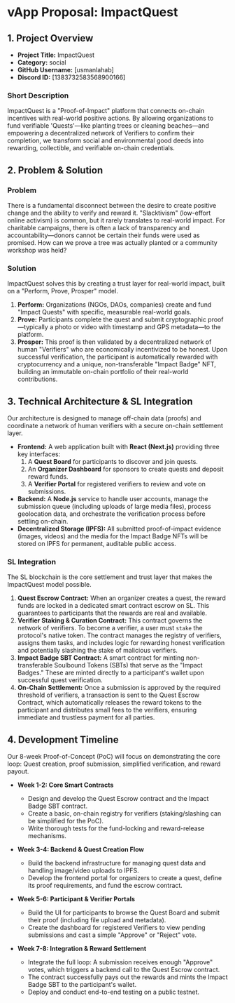 # vApp Proposal: ImpactQuest

## 1. Project Overview

* **Project Title:** ImpactQuest
* **Category:** social
* **GitHub Username:** [usmanlahab]
* **Discord ID:** [1383732583568900166]

### Short Description
ImpactQuest is a "Proof-of-Impact" platform that connects on-chain incentives with real-world positive actions. By allowing organizations to fund verifiable 'Quests'—like planting trees or cleaning beaches—and empowering a decentralized network of Verifiers to confirm their completion, we transform social and environmental good deeds into rewarding, collectible, and verifiable on-chain credentials.

## 2. Problem & Solution

### Problem
There is a fundamental disconnect between the desire to create positive change and the ability to verify and reward it. "Slacktivism" (low-effort online activism) is common, but it rarely translates to real-world impact. For charitable campaigns, there is often a lack of transparency and accountability—donors cannot be certain their funds were used as promised. How can we prove a tree was actually planted or a community workshop was held?

### Solution
ImpactQuest solves this by creating a trust layer for real-world impact, built on a "Perform, Prove, Prosper" model.
1.  **Perform:** Organizations (NGOs, DAOs, companies) create and fund "Impact Quests" with specific, measurable real-world goals.
2.  **Prove:** Participants complete the quest and submit cryptographic proof—typically a photo or video with timestamp and GPS metadata—to the platform.
3.  **Prosper:** This proof is then validated by a decentralized network of human "Verifiers" who are economically incentivized to be honest. Upon successful verification, the participant is automatically rewarded with cryptocurrency and a unique, non-transferable "Impact Badge" NFT, building an immutable on-chain portfolio of their real-world contributions.

## 3. Technical Architecture & SL Integration

Our architecture is designed to manage off-chain data (proofs) and coordinate a network of human verifiers with a secure on-chain settlement layer.

* **Frontend:** A web application built with **React (Next.js)** providing three key interfaces:
    1.  A **Quest Board** for participants to discover and join quests.
    2.  An **Organizer Dashboard** for sponsors to create quests and deposit reward funds.
    3.  A **Verifier Portal** for registered verifiers to review and vote on submissions.
* **Backend:** A **Node.js** service to handle user accounts, manage the submission queue (including uploads of large media files), process geolocation data, and orchestrate the verification process before settling on-chain.
* **Decentralized Storage (IPFS):** All submitted proof-of-impact evidence (images, videos) and the media for the Impact Badge NFTs will be stored on IPFS for permanent, auditable public access.

### SL Integration
The SL blockchain is the core settlement and trust layer that makes the ImpactQuest model possible.
1.  **Quest Escrow Contract:** When an organizer creates a quest, the reward funds are locked in a dedicated smart contract escrow on SL. This guarantees to participants that the rewards are real and available.
2.  **Verifier Staking & Curation Contract:** This contract governs the network of verifiers. To become a verifier, a user must `stake` the protocol's native token. The contract manages the registry of verifiers, assigns them tasks, and includes logic for rewarding honest verification and potentially slashing the stake of malicious verifiers.
3.  **Impact Badge SBT Contract:** A smart contract for minting non-transferable Soulbound Tokens (SBTs) that serve as the "Impact Badges." These are minted directly to a participant's wallet upon successful quest verification.
4.  **On-Chain Settlement:** Once a submission is approved by the required threshold of verifiers, a transaction is sent to the Quest Escrow Contract, which automatically releases the reward tokens to the participant and distributes small fees to the verifiers, ensuring immediate and trustless payment for all parties.

## 4. Development Timeline

Our 8-week Proof-of-Concept (PoC) will focus on demonstrating the core loop: Quest creation, proof submission, simplified verification, and reward payout.

* **Week 1-2: Core Smart Contracts**
    * Design and develop the Quest Escrow contract and the Impact Badge SBT contract.
    * Create a basic, on-chain registry for verifiers (staking/slashing can be simplified for the PoC).
    * Write thorough tests for the fund-locking and reward-release mechanisms.

* **Week 3-4: Backend & Quest Creation Flow**
    * Build the backend infrastructure for managing quest data and handling image/video uploads to IPFS.
    * Develop the frontend portal for organizers to create a quest, define its proof requirements, and fund the escrow contract.

* **Week 5-6: Participant & Verifier Portals**
    * Build the UI for participants to browse the Quest Board and submit their proof (including file upload and metadata).
    * Create the dashboard for registered Verifiers to view pending submissions and cast a simple "Approve" or "Reject" vote.

* **Week 7-8: Integration & Reward Settlement**
    * Integrate the full loop: A submission receives enough "Approve" votes, which triggers a backend call to the Quest Escrow contract.
    * The contract successfully pays out the rewards and mints the Impact Badge SBT to the participant's wallet.
    * Deploy and conduct end-to-end testing on a public testnet.

